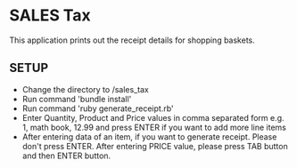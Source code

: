 # SALES Tax

This application prints out the receipt details for shopping baskets.

## SETUP

- Change the directory to /sales_tax
- Run command 'bundle install'
- Run command 'ruby generate_receipt.rb'
- Enter Quantity, Product and Price values in comma separated form e.g. 1, math book, 12.99 and press ENTER if you want 
to add more line items
- After entering data of an item, if you want to generate receipt. Please don't press ENTER. After entering PRICE value, 
please press TAB button and then ENTER button.